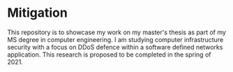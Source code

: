 # Mitigation
This repository is to showcase my work on my master's thesis as part of my MS degree in computer engineering. I am studying computer infrastructure security with a focus on DDoS defence within a software defined networks application. This research is proposed to be completed in the spring of 2021.
